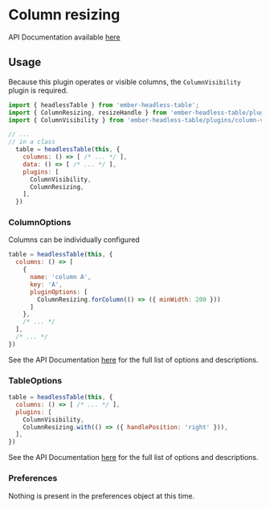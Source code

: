 # Column resizing



API Documentation available [here][api-docs]

[api-docs]: link://tbd

## Usage

Because this plugin operates or visible columns,
the `ColumnVisibility` plugin is required.

```js
import { headlessTable } from 'ember-headless-table';
import { ColumnResizing, resizeHandle } from 'ember-headless-table/plugins/column-resizing';
import { ColumnVisibility } from 'ember-headless-table/plugins/column-visibility';

// ...
// in a class
  table = headlessTable(this, {
    columns: () => [ /* ... */ ],
    data: () => [ /* ... */ ],
    plugins: [
      ColumnVisibility,
      ColumnResizing,
    ],
  })
```


### ColumnOptions

Columns can be individually configured

```js
table = headlessTable(this, {
  columns: () => [
    {
      name: 'column A',
      key: 'A',
      pluginOptions: [
        ColumnResizing.forColumn(() => ({ minWidth: 200 }))
      ]
    },
    /* ... */
  ],
  /* ... */
})
```

See the API Documentation [here][api-docs] for the full list of options and descriptions.

### TableOptions

```js
table = headlessTable(this, {
  columns: () => [ /* ... */ ],
  plugins: [
    ColumnVisibility,
    ColumnResizing.with(() => ({ handlePosition: 'right' })),
  ],
})
```

See the API Documentation [here][api-docs] for the full list of options and descriptions.

### Preferences

Nothing is present in the preferences object at this time.

